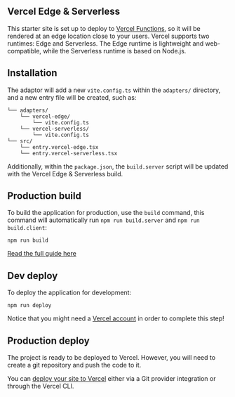 ## Vercel Edge & Serverless

This starter site is set up to deploy to [Vercel Functions](https://vercel.com/docs/functions), so it will be rendered at an edge location close to your users. Vercel supports two runtimes: Edge and Serverless. The Edge runtime is lightweight and web-compatible, while the Serverless runtime is based on Node.js.

## Installation

The adaptor will add a new `vite.config.ts` within the `adapters/` directory, and a new entry file will be created, such as:

```
└── adapters/
    └── vercel-edge/
        └── vite.config.ts
    └── vercel-serverless/
        └── vite.config.ts
└── src/
    └── entry.vercel-edge.tsx
    └── entry.vercel-serverless.tsx
```

Additionally, within the `package.json`, the `build.server` script will be updated with the Vercel Edge & Serverless build.

## Production build

To build the application for production, use the `build` command, this command will automatically run `npm run build.server` and `npm run build.client`:

```shell
npm run build
```

[Read the full guide here](https://github.com/QwikDev/qwik/blob/main/starters/adapters/vercel/README.md)

## Dev deploy

To deploy the application for development:

```shell
npm run deploy
```

Notice that you might need a [Vercel account](https://vercel.com/docs/getting-started-with-vercel) in order to complete this step!

## Production deploy

The project is ready to be deployed to Vercel. However, you will need to create a git repository and push the code to it.

You can [deploy your site to Vercel](https://vercel.com/docs/concepts/deployments/overview) either via a Git provider integration or through the Vercel CLI.
